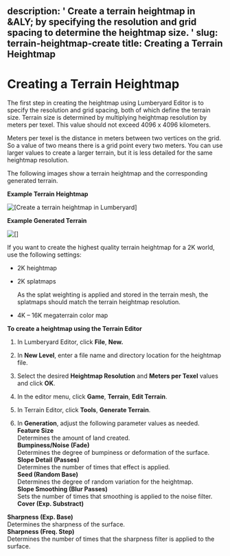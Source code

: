 description: ' Create a terrain heightmap in &ALY; by specifying the resolution and
  grid spacing to determine the heightmap size. '
slug: terrain-heightmap-create
title: Creating a Terrain Heightmap
---
# Creating a Terrain Heightmap<a name="terrain-heightmap-create"></a>

The first step in creating the heightmap using Lumberyard Editor is to specify the resolution and grid spacing, both of which define the terrain size\. Terrain size is determined by multiplying heightmap resolution by meters per texel\. This value should not exceed 4096 x 4096 kilometers\.

Meters per texel is the distance in meters between two vertices on the grid\. So a value of two means there is a grid point every two meters\. You can use larger values to create a larger terrain, but it is less detailed for the same heightmap resolution\.

The following images show a terrain heightmap and the corresponding generated terrain\. 

**Example Terrain Heightmap**  

![\[Create a terrain heightmap in Lumberyard\]](/images/terrain/terrain-heightmap-create.png)

**Example Generated Terrain**  

![\[\]](/images/terrain/terrain-heightmap-create-2.png)

If you want to create the highest quality terrain heightmap for a 2K world, use the following settings:
+ 2K heightmap
+ 2K splatmaps

  As the splat weighting is applied and stored in the terrain mesh, the splatmaps should match the terrain heightmap resolution\.
+ 4K – 16K megaterrain color map

**To create a heightmap using the Terrain Editor**

1. In Lumberyard Editor, click **File**, **New\.**

1. In **New Level**, enter a file name and directory location for the heightmap file\.

1. Select the desired **Heightmap Resolution** and **Meters per Texel** values and click **OK**\.

1. In the editor menu, click **Game**, **Terrain**, **Edit Terrain**\.

1. In Terrain Editor, click **Tools**, **Generate Terrain**\.

1. In **Generation**, adjust the following parameter values as needed\.  
**Feature Size**  
Determines the amount of land created\.  
**Bumpiness/Noise \(Fade\)**  
Determines the degree of bumpiness or deformation of the surface\.  
**Slope Detail \(Passes\)**  
Determines the number of times that effect is applied\.  
**Seed \(Random Base\)**  
Determines the degree of random variation for the heightmap\.  
**Slope Smoothing \(Blur Passes\)**  
Sets the number of times that smoothing is applied to the noise filter\.  
**Cover \(Exp\. Substract\)**  
  
**Sharpness \(Exp\. Base\)**  
Determines the sharpness of the surface\.  
**Sharpness \(Freq\. Step\)**  
Determines the number of times that the sharpness filter is applied to the surface\.